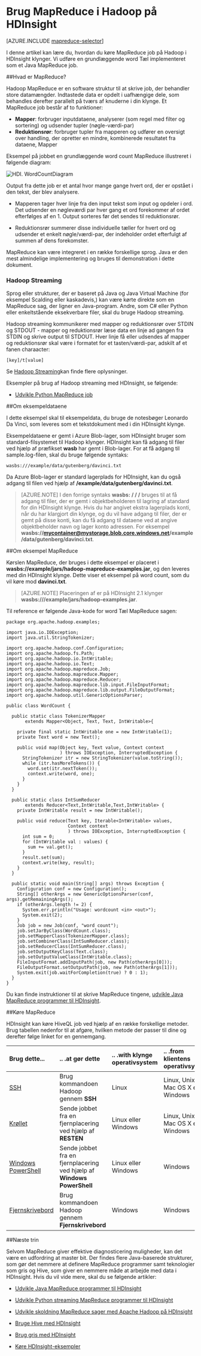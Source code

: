 <properties
   pageTitle="MapReduce med Hadoop på HDInsight | Microsoft Azure"
   description="Lær at køre MapReduce job på Hadoop i HDInsight klynger. Du kører en grundlæggende word Tæl handling, der er implementeret som et Java MapReduce job."
   services="hdinsight"
   documentationCenter=""
   authors="Blackmist"
   manager="jhubbard"
   editor="cgronlun"
    tags="azure-portal"/>

<tags
   ms.service="hdinsight"
   ms.devlang="na"
   ms.topic="article"
   ms.tgt_pltfrm="na"
   ms.workload="big-data"
   ms.date="08/23/2016"
   ms.author="larryfr"/>

# <a name="use-mapreduce-in-hadoop-on-hdinsight"></a>Brug MapReduce i Hadoop på HDInsight

[AZURE.INCLUDE [mapreduce-selector](../../includes/hdinsight-selector-use-mapreduce.md)]

I denne artikel kan lære du, hvordan du køre MapReduce job på Hadoop i HDInsight klynger. Vi udføre en grundlæggende word Tæl implementeret som et Java MapReduce job.

##<a id="whatis"></a>Hvad er MapReduce?

Hadoop MapReduce er en software struktur til at skrive job, der behandler store datamængder. Indtastede data er opdelt i uafhængige dele, som behandles derefter parallelt på tværs af knuderne i din klynge. Et MapReduce job består af to funktioner:

* **Mapper**: forbruger inputdataene, analyserer (som regel med filter og sortering) og udsender tupler (nøgle-værdi-par)
* **Reduktionsrør**: forbruger tupler fra mapperen og udfører en oversigt over handling, der opretter en mindre, kombinerede resultatet fra dataene, Mapper

Eksempel på jobbet en grundlæggende word count MapReduce illustreret i følgende diagram:

![HDI. WordCountDiagram][image-hdi-wordcountdiagram]

Output fra dette job er et antal hvor mange gange hvert ord, der er opstået i den tekst, der blev analysere.

* Mapperen tager hver linje fra den input tekst som input og opdeler i ord. Det udsender en nøgleværdi par hver gang et ord forekommer af ordet efterfølges af en 1. Output sorteres før det sendes til reduktionsrør.

* Reduktionsrør summerer disse individuelle tæller for hvert ord og udsender et enkelt nøgle/værdi-par, der indeholder ordet efterfulgt af summen af dens forekomster.

MapReduce kan være integreret i en række forskellige sprog. Java er den mest almindelige implementering og bruges til demonstration i dette dokument.

### <a name="hadoop-streaming"></a>Hadoop Streaming

Sprog eller strukturer, der er baseret på Java og Java Virtual Machine (for eksempel Scalding eller kaskadevis,) kan være kørte direkte som en MapReduce sag, der ligner en Java-program. Andre, som C# eller Python eller enkeltstående eksekverbare filer, skal du bruge Hadoop streaming.

Hadoop streaming kommunikerer med mapper og reduktionsrør over STDIN og STDOUT - mapper og reduktionsrør læse data en linje ad gangen fra STDIN og skrive output til STDOUT. Hver linje få eller udsendes af mapper og reduktionsrør skal være i formatet for et tasten/værdi-par, adskilt af et fanen charaacter:

    [key]/t[value]

Se [Hadoop Streaming](http://hadoop.apache.org/docs/r1.2.1/streaming.html)kan finde flere oplysninger.

Eksempler på brug af Hadoop streaming med HDInsight, se følgende:

* [Udvikle Python MapReduce job](hdinsight-hadoop-streaming-python.md)

##<a id="data"></a>Om eksempeldataene

I dette eksempel skal til eksempeldata, du bruge de notesbøger Leonardo Da Vinci, som leveres som et tekstdokument med i din HDInsight klynge.

Eksempeldataene er gemt i Azure Blob-lager, som HDInsight bruger som standard-filsystemet til Hadoop klynger. HDInsight kan få adgang til filer ved hjælp af præfikset **wasb** har gemt i Blob-lager. For at få adgang til sample.log-filen, skal du bruge følgende syntaks:

    wasbs:///example/data/gutenberg/davinci.txt

Da Azure Blob-lager er standard lagerplads for HDInsight, kan du også adgang til filen ved hjælp af **/example/data/gutenberg/davinci.txt**.

> [AZURE.NOTE] I den forrige syntaks **wasbs: / / /** bruges til at få adgang til filer, der er gemt i objektbeholderen til lagring af standard for din HDInsight klynge. Hvis du har angivet ekstra lagerplads konti, når du har klargjort din klynge, og du vil have adgang til filer, der er gemt på disse konti, kan du få adgang til dataene ved at angive objektbeholder navn og lager konto adressen. For eksempel **wasbs://mycontainer@mystorage.blob.core.windows.net/example/data/gutenberg/davinci.txt**.

##<a id="job"></a>Om eksempel MapReduce

Kørslen MapReduce, der bruges i dette eksempel er placeret i **wasbs://example/jars/hadoop-mapreduce-examples.jar**, og den leveres med din HDInsight klynge. Dette viser et eksempel på word count, som du vil køre mod **davinci.txt**.

> [AZURE.NOTE] Placeringen af er på HDInsight 2.1 klynger **wasbs:///example/jars/hadoop-examples.jar**.

Til reference er følgende Java-kode for word Tæl MapReduce sagen:

    package org.apache.hadoop.examples;

    import java.io.IOException;
    import java.util.StringTokenizer;

    import org.apache.hadoop.conf.Configuration;
    import org.apache.hadoop.fs.Path;
    import org.apache.hadoop.io.IntWritable;
    import org.apache.hadoop.io.Text;
    import org.apache.hadoop.mapreduce.Job;
    import org.apache.hadoop.mapreduce.Mapper;
    import org.apache.hadoop.mapreduce.Reducer;
    import org.apache.hadoop.mapreduce.lib.input.FileInputFormat;
    import org.apache.hadoop.mapreduce.lib.output.FileOutputFormat;
    import org.apache.hadoop.util.GenericOptionsParser;

    public class WordCount {

      public static class TokenizerMapper
           extends Mapper<Object, Text, Text, IntWritable>{

        private final static IntWritable one = new IntWritable(1);
        private Text word = new Text();

        public void map(Object key, Text value, Context context
                        ) throws IOException, InterruptedException {
          StringTokenizer itr = new StringTokenizer(value.toString());
          while (itr.hasMoreTokens()) {
            word.set(itr.nextToken());
            context.write(word, one);
          }
        }
      }

      public static class IntSumReducer
           extends Reducer<Text,IntWritable,Text,IntWritable> {
        private IntWritable result = new IntWritable();

        public void reduce(Text key, Iterable<IntWritable> values,
                           Context context
                           ) throws IOException, InterruptedException {
          int sum = 0;
          for (IntWritable val : values) {
            sum += val.get();
          }
          result.set(sum);
          context.write(key, result);
        }
      }

      public static void main(String[] args) throws Exception {
        Configuration conf = new Configuration();
        String[] otherArgs = new GenericOptionsParser(conf, args).getRemainingArgs();
        if (otherArgs.length != 2) {
          System.err.println("Usage: wordcount <in> <out>");
          System.exit(2);
        }
        Job job = new Job(conf, "word count");
        job.setJarByClass(WordCount.class);
        job.setMapperClass(TokenizerMapper.class);
        job.setCombinerClass(IntSumReducer.class);
        job.setReducerClass(IntSumReducer.class);
        job.setOutputKeyClass(Text.class);
        job.setOutputValueClass(IntWritable.class);
        FileInputFormat.addInputPath(job, new Path(otherArgs[0]));
        FileOutputFormat.setOutputPath(job, new Path(otherArgs[1]));
        System.exit(job.waitForCompletion(true) ? 0 : 1);
      }
    }

Du kan finde instruktioner til at skrive MapReduce tingene, [udvikle Java MapReduce programmer til HDInsight](hdinsight-develop-deploy-java-mapreduce-linux.md).

##<a id="run"></a>Køre MapReduce

HDInsight kan køre HiveQL job ved hjælp af en række forskellige metoder. Brug tabellen nedenfor til at afgøre, hvilken metode der passer til dine og derefter følge linket for en gennemgang.

| **Brug dette**...                                                    | **.. .at gør dette**                                       | .. .with **klynge operativsystem** | .. .from **klientens operativsystem** |
|:-------------------------------------------------------------------|:--------------------------------------------------------|:------------------------------------------|:-----------------------------------------|
| [SSH](hdinsight-hadoop-use-mapreduce-ssh.md)                       | Brug kommandoen Hadoop gennem **SSH**                  | Linux                                     | Linux, Unix, Mac OS X eller Windows        |
| [Krøllet](hdinsight-hadoop-use-mapreduce-curl.md)                     | Sende jobbet fra en fjernplacering ved hjælp af **RESTEN**               | Linux eller Windows                          | Linux, Unix, Mac OS X eller Windows        |
| [Windows PowerShell](hdinsight-hadoop-use-mapreduce-powershell.md) | Sende jobbet fra en fjernplacering ved hjælp af **Windows PowerShell** | Linux eller Windows                          | Windows                                  |
| [Fjernskrivebord](hdinsight-hadoop-use-mapreduce-remote-desktop)    | Brug kommandoen Hadoop gennem **Fjernskrivebord**       | Windows                                   | Windows                                  |

##<a id="nextsteps"></a>Næste trin

Selvom MapReduce giver effektive diagnosticering muligheder, kan det være en udfordring at master bit. Der findes flere Java-baserede strukturer, som gør det nemmere at definere MapReduce programmer samt teknologier som gris og Hive, som giver en nemmere måde at arbejde med data i HDInsight. Hvis du vil vide mere, skal du se følgende artikler:

* [Udvikle Java MapReduce programmer til HDInsight](hdinsight-develop-deploy-java-mapreduce-linux.md)

* [Udvikle Python streaming MapReduce programmer til HDInsight](hdinsight-hadoop-streaming-python.md)

* [Udvikle skoldning MapReduce sager med Apache Hadoop på HDInsight](hdinsight-hadoop-mapreduce-scalding.md)

* [Bruge Hive med HDInsight][hdinsight-use-hive]

* [Brug gris med HDInsight][hdinsight-use-pig]

* [Køre HDInsight-eksempler][hdinsight-samples]


[hdinsight-upload-data]: hdinsight-upload-data.md
[hdinsight-get-started]: hdinsight-hadoop-linux-tutorial-get-started.md
[hdinsight-develop-mapreduce-jobs]: hdinsight-develop-deploy-java-mapreduce-linux.md
[hdinsight-use-hive]: hdinsight-use-hive.md
[hdinsight-use-pig]: hdinsight-use-pig.md
[hdinsight-samples]: hdinsight-run-samples.md
[hdinsight-provision]: hdinsight-provision-clusters.md

[powershell-install-configure]: ../powershell-install-configure.md

[image-hdi-wordcountdiagram]: ./media/hdinsight-use-mapreduce/HDI.WordCountDiagram.gif

